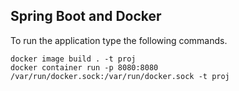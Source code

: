 ## Spring Boot and Docker

<p>To run the application type the following commands.</p>

    docker image build . -t proj
    docker container run -p 8080:8080 /var/run/docker.sock:/var/run/docker.sock -t proj